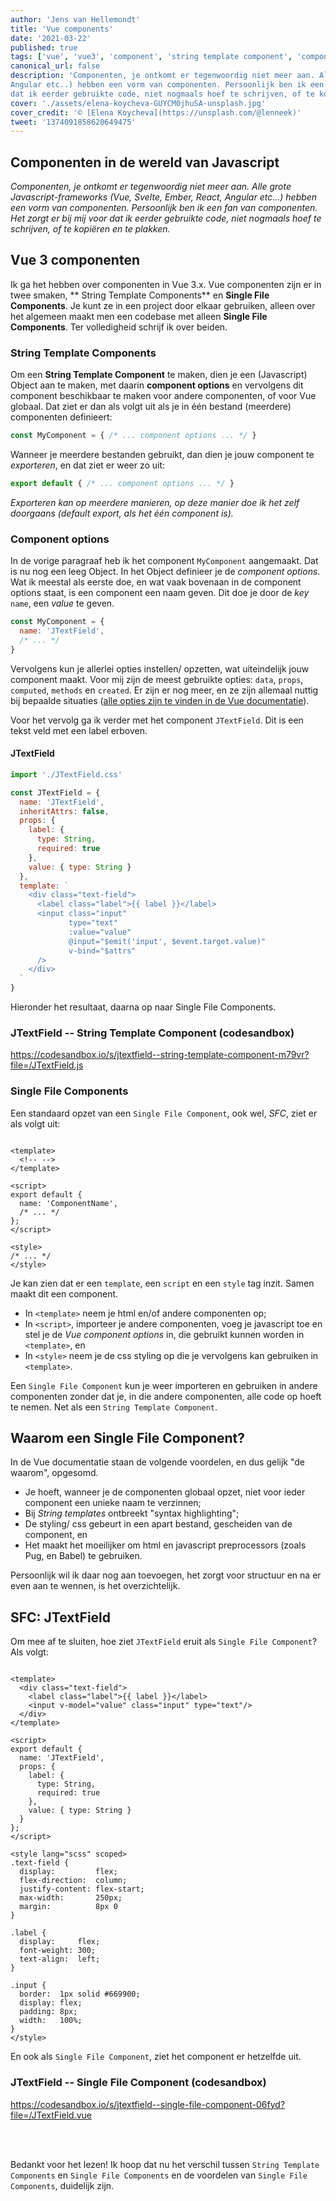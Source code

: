 ```yaml
---
author: 'Jens van Hellemondt'
title: 'Vue components'
date: '2021-03-22'
published: true
tags: ['vue', 'vue3', 'component', 'string template component', 'component options', 'single file component']
canonical_url: false
description: 'Componenten, je ontkomt er tegenwoordig niet meer aan. Alle grote Javascript-frameworks (Vue, Svelte, Ember, React,
Angular etc..) hebben een vorm van componenten. Persoonlijk ben ik een fan van componenten. Het zorgt er bij mij voor
dat ik eerder gebruikte code, niet nogmaals hoef te schrijven, of te kopiëren en te plakken.'
cover: './assets/elena-koycheva-GUYCM0jhuSA-unsplash.jpg'
cover_credit: '© [Elena Koycheva](https://unsplash.com/@lenneek)'
tweet: '1374091858620649475'
---
```


## Componenten in de wereld van Javascript

*Componenten, je ontkomt er tegenwoordig niet meer aan. Alle grote Javascript-frameworks (Vue, Svelte, Ember, React,
Angular etc...) hebben een vorm van componenten. Persoonlijk ben ik een fan van componenten. Het zorgt er bij mij voor
dat ik eerder gebruikte code, niet nogmaals hoef te schrijven, of te kopiëren en te plakken.*

## Vue 3 componenten

Ik ga het hebben over componenten in Vue 3.x. Vue componenten zijn er in twee smaken, **
String Template Components** en **Single File Components**. Je kunt ze in een project door elkaar gebruiken, alleen over
het algemeen maakt men een codebase met alleen **Single File Components**. Ter volledigheid schrijf ik over beiden.

### String Template Components

Om een **String Template Component** te maken, dien je een (Javascript) Object aan te maken, met daarin **component
options** en vervolgens dit component beschikbaar te maken voor andere componenten, of voor Vue globaal. Dat ziet er dan
als volgt uit als je in één bestand (meerdere) componenten definieert:

```javascript
const MyComponent = { /* ... component options ... */ }
```

Wanneer je meerdere bestanden gebruikt, dan dien je jouw component te *exporteren*, en dat ziet er weer zo uit:

```javascript
export default { /* ... component options ... */ }
```

*Exporteren kan op meerdere manieren, op deze manier doe ik het zelf doorgaans (default export, als het één component
is).*

### Component options

In de vorige paragraaf heb ik het component `MyComponent` aangemaakt. Dat is nu nog een leeg Object. In het Object
definieer je de *component options*. Wat ik meestal als eerste doe, en wat vaak bovenaan in de component options staat,
is een component een naam geven. Dit doe je door de *key* `name`, een *value* te geven.

```javascript
const MyComponent = {
  name: 'JTextField',
  /* ... */
}
```

Vervolgens kun je allerlei opties instellen/ opzetten, wat uiteindelijk jouw component maakt. Voor mij zijn de meest
gebruikte opties: `data`, `props`, `computed`, `methods` en `created`. Er zijn er nog meer, en ze zijn allemaal nuttig
bij bepaalde situaties ([alle opties zijn te vinden in de Vue documentatie](https://v3.vuejs.org/api/options-api.html)).

Voor het vervolg ga ik verder met het component `JTextField`. Dit is een tekst veld met een label erboven.

#### JTextField

```javascript
import './JTextField.css'

const JTextField = {
  name: 'JTextField',
  inheritAttrs: false,
  props: {
    label: {
      type: String,
      required: true
    },
    value: { type: String }
  },
  template: `
    <div class="text-field">
      <label class="label">{{ label }}</label>
      <input class="input"
             type="text"
             :value="value"
             @input="$emit('input', $event.target.value)"
             v-bind="$attrs"
      />
    </div>
  `
}
```

Hieronder het resultaat, daarna op naar Single File Components.

### JTextField -- String Template Component (codesandbox)

https://codesandbox.io/s/jtextfield--string-template-component-m79vr?file=/JTextField.js

### Single File Components

Een standaard opzet van een `Single File Component`, ook wel, *SFC*, ziet er als volgt uit:

```vue

<template>
  <!-- -->
</template>

<script>
export default {
  name: 'ComponentName',
  /* ... */
};
</script>

<style>
/* ... */
</style>
```

Je kan zien dat er een `template`, een `script` en een `style` tag inzit. Samen maakt dit een component.

* In `<template>` neem je html en/of andere componenten op;
* In `<script>`, importeer je andere componenten, voeg je javascript toe en stel je de *Vue component options* in, die
  gebruikt kunnen worden in `<template>`, en
* In `<style>` neem je de css styling op die je vervolgens kan gebruiken in `<template>`.

Een `Single File Component` kun je weer importeren en gebruiken in andere componenten zonder dat je, in die andere
componenten, alle code op hoeft te nemen. Net als een `String Template Component`.

## Waarom een Single File Component? 

In de Vue documentatie staan de volgende voordelen, en dus gelijk "de waarom", opgesomd. 

* Je hoeft, wanneer je de componenten globaal opzet, niet voor ieder component een unieke naam te verzinnen;
* Bij *String templates* ontbreekt "syntax highlighting";
* De styling/ css gebeurt in een apart bestand, gescheiden van de component, en
* Het maakt het moeilijker om html en javascript preprocessors (zoals Pug, en Babel) te gebruiken.

Persoonlijk wil ik daar nog aan toevoegen, het zorgt voor structuur en na er even aan te wennen, is het overzichtelijk. 

## SFC: JTextField

Om mee af te sluiten, hoe ziet `JTextField` eruit als `Single File Component`? Als volgt:

```vue

<template>
  <div class="text-field">
    <label class="label">{{ label }}</label>
    <input v-model="value" class="input" type="text"/>
  </div>
</template>

<script>
export default {
  name: 'JTextField',
  props: {
    label: {
      type: String,
      required: true
    },
    value: { type: String }
  }
};
</script>

<style lang="scss" scoped>
.text-field {
  display:         flex;
  flex-direction:  column;
  justify-content: flex-start;
  max-width:       250px;
  margin:          8px 0
}

.label {
  display:     flex;
  font-weight: 300;
  text-align:  left;
}

.input {
  border:  1px solid #669900;
  display: flex;
  padding: 8px;
  width:   100%;
}
</style>
```

En ook als `Single File Component`, ziet het component er hetzelfde uit.

### JTextField -- Single File Component (codesandbox)

https://codesandbox.io/s/jtextfield--single-file-component-06fyd?file=/JTextField.vue

<br/>
<br/>

Bedankt voor het lezen! Ik hoop dat nu het verschil tussen `String Template Components` en `Single File Components` en de voordelen van `Single File Components`, duidelijk zijn.
